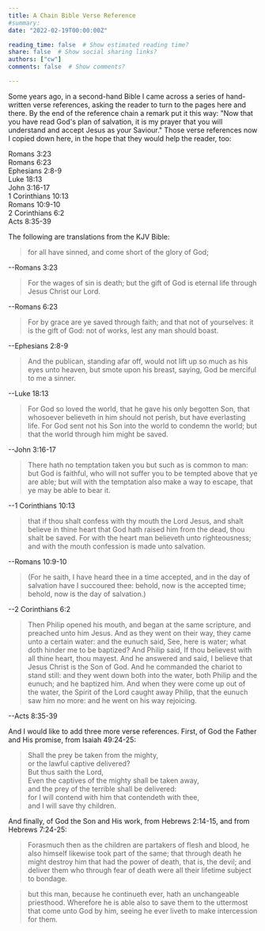 ```yaml
---
title: A Chain Bible Verse Reference
#summary: 
date: "2022-02-19T00:00:00Z"

reading_time: false  # Show estimated reading time?
share: false  # Show social sharing links?
authors: ["cw"]
comments: false  # Show comments?

---
```


Some years ago, in a second-hand Bible I came across a series of hand-written verse references, asking the reader to turn to the pages here and there. By the end of the reference chain a remark put it this way: "Now that you have read God's plan of salvation, it is my prayer that you will understand and accept Jesus as your Saviour." Those verse references now I copied down here, in the hope that they would help the reader, too:

Romans 3:23  
Romans 6:23  
Ephesians 2:8-9  
Luke 18:13  
John 3:16-17  
1 Corinthians 10:13  
Romans 10:9-10  
2 Corinthians 6:2  
Acts 8:35-39  

The following are translations from the KJV Bible:

> for all have sinned, and come short of the glory of God;

--Romans 3:23

> For the wages of sin is death; but the gift of God is eternal life through Jesus Christ our Lord.

--Romans 6:23

> For by grace are ye saved through faith; and that not of yourselves: it is the gift of God: not of works, lest any man should boast.

--Ephesians 2:8-9

> And the publican, standing afar off, would not lift up so much as his eyes unto heaven, but smote upon his breast, saying, God be merciful to me a sinner.

--Luke 18:13

> For God so loved the world, that he gave his only begotten Son, that whosoever believeth in him should not perish, but have everlasting life. For God sent not his Son into the world to condemn the world; but that the world through him might be saved.

--John 3:16-17

> There hath no temptation taken you but such as is common to man: but God is faithful, who will not suffer you to be tempted above that ye are able; but will with the temptation also make a way to escape, that ye may be able to bear it.

--1 Corinthians 10:13

> that if thou shalt confess with thy mouth the Lord Jesus, and shalt believe in thine heart that God hath raised him from the dead, thou shalt be saved. For with the heart man believeth unto righteousness; and with the mouth confession is made unto salvation.

--Romans 10:9-10

> (For he saith, I have heard thee in a time accepted, and in the day of salvation have I succoured thee: behold, now is the accepted time; behold, now is the day of salvation.)

--2 Corinthians 6:2

> Then Philip opened his mouth, and began at the same scripture, and preached unto him Jesus. And as they went on their way, they came unto a certain water: and the eunuch said, See, here is water; what doth hinder me to be baptized? And Philip said, If thou believest with all thine heart, thou mayest. And he answered and said, I believe that Jesus Christ is the Son of God. And he commanded the chariot to stand still: and they went down both into the water, both Philip and the eunuch; and he baptized him. And when they were come up out of the water, the Spirit of the Lord caught away Philip, that the eunuch saw him no more: and he went on his way rejoicing.

--Acts 8:35-39

And I would like to add three more verse references.
First, of God the Father and His promise, from Isaiah 49:24-25:

> Shall the prey be taken from the mighty,  
> or the lawful captive delivered?  
> But thus saith the Lord,  
> Even the captives of the mighty shall be taken away,  
> and the prey of the terrible shall be delivered:  
> for I will contend with him that contendeth with thee,  
> and I will save thy children.  

And finally, of God the Son and His work, from Hebrews 2:14-15, and from Hebrews 7:24-25:

> Forasmuch then as the children are partakers of flesh and blood, he also himself likewise took part of the same; that through death he might destroy him that had the power of death, that is, the devil; and deliver them who through fear of death were all their lifetime subject to bondage.

> but this man, because he continueth ever, hath an unchangeable priesthood. Wherefore he is able also to save them to the uttermost that come unto God by him, seeing he ever liveth to make intercession for them.

